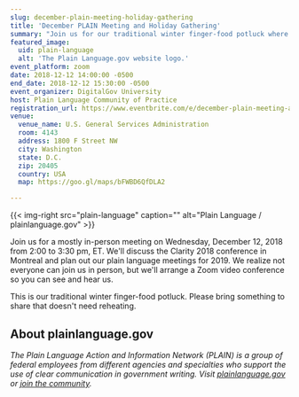 ```yaml
---
slug: december-plain-meeting-holiday-gathering
title: 'December PLAIN Meeting and Holiday Gathering'
summary: "Join us for our traditional winter finger-food potluck where we'll discuss the Clarity 2018 conference and plan out our 2019 meetings."
featured_image:
  uid: plain-language
  alt: 'The Plain Language.gov website logo.'
event_platform: zoom
date: 2018-12-12 14:00:00 -0500
end_date: 2018-12-12 15:30:00 -0500
event_organizer: DigitalGov University
host: Plain Language Community of Practice
registration_url: https://www.eventbrite.com/e/december-plain-meeting-and-holiday-gathering-registration-52711328001
venue:
  venue_name: U.S. General Services Administration
  room: 4143
  address: 1800 F Street NW
  city: Washington
  state: D.C.
  zip: 20405
  country: USA
  map: https://goo.gl/maps/bFWBD6QfDLA2

---
```


{{< img-right src="plain-language" caption="" alt="Plain Language / plainlanguage.gov" >}}

Join us for a mostly in-person meeting on Wednesday, December 12, 2018 from 2:00 to 3:30 pm, ET. We'll discuss the Clarity 2018 conference in Montreal and plan out our plain language meetings for 2019. We realize not everyone can join us in person, but we'll arrange a Zoom video conference so you can see and hear us.

This is our traditional winter finger-food potluck. Please bring something to share that doesn't need reheating.

## About plainlanguage.gov

_The Plain Language Action and Information Network (PLAIN) is a group of federal employees from different agencies and specialties who support the use of clear communication in government writing. Visit [plainlanguage.gov](https://www.plainlanguage.gov/) or [join the community](https://www.digitalgov.gov/communities/plain-language/)._
